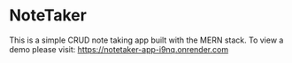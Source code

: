 # NoteTaker

This is a simple CRUD note taking app built with the MERN stack. To view a demo please visit: https://notetaker-app-i9nq.onrender.com